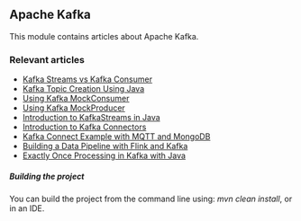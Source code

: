 ## Apache Kafka

This module contains articles about Apache Kafka.

### Relevant articles
- [Kafka Streams vs Kafka Consumer](https://www.baeldung.com/java-kafka-streams-vs-kafka-consumer)
- [Kafka Topic Creation Using Java](https://www.baeldung.com/kafka-topic-creation)
- [Using Kafka MockConsumer](https://www.baeldung.com/kafka-mockconsumer)
- [Using Kafka MockProducer](https://www.baeldung.com/kafka-mockproducer)
- [Introduction to KafkaStreams in Java](https://www.baeldung.com/java-kafka-streams)
- [Introduction to Kafka Connectors](https://www.baeldung.com/kafka-connectors-guide)
- [Kafka Connect Example with MQTT and MongoDB](https://www.baeldung.com/kafka-connect-mqtt-mongodb)
- [Building a Data Pipeline with Flink and Kafka](https://www.baeldung.com/kafka-flink-data-pipeline)
- [Exactly Once Processing in Kafka with Java](https://www.baeldung.com/kafka-exactly-once)


##### Building the project
You can build the project from the command line using: *mvn clean install*, or in an IDE.